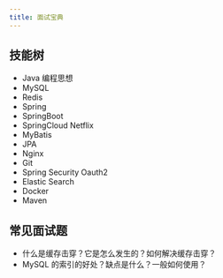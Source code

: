 ```yaml
---
title: 面试宝典
---
```


## 技能树
- Java 编程思想
- MySQL
- Redis
- Spring
- SpringBoot
- SpringCloud Netflix
- MyBatis
- JPA
- Nginx
- Git
- Spring Security Oauth2
- Elastic Search
- Docker
- Maven

## 常见面试题
- 什么是缓存击穿？它是怎么发生的？如何解决缓存击穿？
- MySQL 的索引的好处？缺点是什么？一般如何使用？